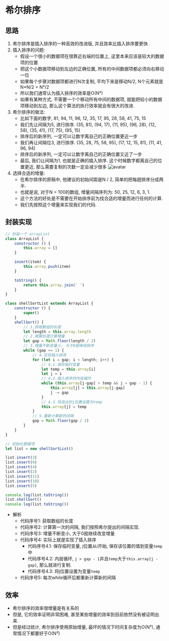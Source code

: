 # 希尔排序

## 思路
1. 希尔排序是插入排序的一种高效的改进版, 并且效率比插入排序要更快
2. 插入排序的问题:
   - 假设一个很小的数据项在很靠近右端的位置上, 这里本来应该是较大的数据项的位置
   - 把这个小数据项移动到左边的正确位置, 所有的中间数据项都必须向右移动一位
   - 如果每个步骤对数据项都进行N次复制, 平均下来是移动N/2, N个元素就是 N*N/2 = N²/2
   - 所以我们通常认为插入排序的效率是O(N²)
   - 如果有某种方式, 不需要一个个移动所有中间的数据项, 就能把较小的数据项移动到左边, 那么这个算法的执行效率就会有很大的改进.
3. 希尔排序的做法:
   - 比如下面的数字, 81, 94, 11, 96, 12, 35, 17, 95, 28, 58, 41, 75, 15
   - 我们先让间隔为5, 进行排序. (35, 81), (94, 17), (11, 95), (96, 28), (12, 58), (35, 41), (17, 75), (95, 15)
   - 排序后的新序列, 一定可以让数字离自己的正确位置更近一步
   - 我们再让间隔位3, 进行排序. (35, 28, 75, 58, 95), (17, 12, 15, 81), (11, 41, 96, 94)
   - 排序后的新序列, 一定可以让数字离自己的正确位置又近了一步
   - 最后, 我们让间隔为1, 也就是正确的插入排序. 这个时候数字都离自己的位置更近, 那么需要复制的次数一定会减少很多
![avatar](https://upload-images.jianshu.io/upload_images/1102036-18698fe457fe8d02?imageMogr2/auto-orient/strip|imageView2/2/w/1200/format/webp)
4. 选择合适的增量:
   - 在希尔排序的原稿中, 他建议的初始间距是N / 2, 简单的把每趟排序分成两半.
   - 也就是说, 对于N = 100的数组, 增量间隔序列为: 50, 25, 12, 6, 3, 1.
   - 这个方法的好处是不需要在开始排序前为找合适的增量而进行任何的计算.
   - 我们先按照这个增量来实现我们的代码.

## 封装实现
```js
// 封装一个 arrayList
class ArrayList {
    constructor () {
        this.array = []
    }

    insert(item) {
        this.array.push(item)
    }

    toString() {
        return this.array.join(' ')
    }
}

class shellSortList extends ArrayList {
    constructor () {
        super()
    }
    shellSort() {
        // 1.获取数组的长度
        let length = this.array.length
        // 2.根据长度计算增量
        let gap = Math.floor(length / 2)
        // 3.增量不断变量小, 大于0就继续排序
        while (gap >= 1) {
            // 4.实现插入排序
            for (let i = gap; i < length; i++) {
                // 4.1.保存临时变量
                let temp = this.array[i]
                let j = i
                // 4.2.插入排序的内层循环
                while (this.array[j-gap] > temp && j > gap - 1) {
                    this.array[j] = this.array[j-gap]
                    j -= gap
                }
                // 4.3.将选出的j位置设置为temp
                this.array[j] = temp
            }
            // 5.重新计算新的间隔
            gap = Math.floor(gap / 2)
        }
    }
}

// 初始化数据项
let list = new shellSortList()

list.insert(3)
list.insert(6)
list.insert(4)
list.insert(2)
list.insert(11)
list.insert(10)
list.insert(5)

console.log(list.toString())
list.shellSort()
console.log(list.toString())
```
- 解析
  - 代码序号1: 获取数组的长度 
  - 代码序号2: 计算第一次的间隔, 我们按照希尔提出的间隔实现. 
  - 代码序号3: 增量不断变小, 大于0就继续改变增量 
  - 代码序号4: 实际上就是实现了插入排序
     - 代码序号4.1: 保存临时变量, j位置从i开始, 保存该位置的值到变量`temp`中 
     - 代码序号4.2: 内层循环, `j > gap - 1`并且`temp`大于`this.array[j - gap]`, 那么就进行复制. 
     - 代码序号4.3: 将j位置设置为变量`temp`
  - 代码序号5: 每次while循环后都重新计算新的间隔

## 效率
- 希尔排序的效率很增量是有关系的
- 但是, 它的效率证明非常困难, 甚至某些增量的效率到目前依然没有被证明出来.
- 但是经过统计, 希尔排序使用原始增量, 最坏的情况下时间复杂度为O(N²), 通常情况下都要好于O(N²)

